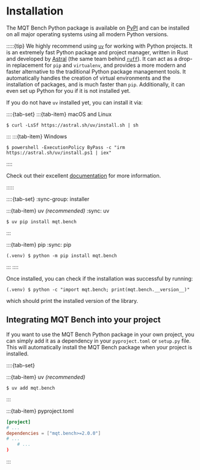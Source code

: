 # Installation

The MQT Bench Python package is available on [PyPI](https://pypi.org/project/mqt.bench/) and can be installed on all major operating systems using all modern Python versions.

:::::{tip}
We highly recommend using [`uv`](https://docs.astral.sh/uv/) for working with Python projects.
It is an extremely fast Python package and project manager, written in Rust and developed by [Astral](https://astral.sh/) (the same team behind [`ruff`](https://docs.astral.sh/ruff/)).
It can act as a drop-in replacement for `pip` and `virtualenv`, and provides a more modern and faster alternative to the traditional Python package management tools.
It automatically handles the creation of virtual environments and the installation of packages, and is much faster than `pip`.
Additionally, it can even set up Python for you if it is not installed yet.

If you do not have `uv` installed yet, you can install it via:

::::{tab-set}
:::{tab-item} macOS and Linux

```console
$ curl -LsSf https://astral.sh/uv/install.sh | sh
```

:::
:::{tab-item} Windows

```console
$ powershell -ExecutionPolicy ByPass -c "irm https://astral.sh/uv/install.ps1 | iex"
```

::::

Check out their excellent [documentation](https://docs.astral.sh/uv/) for more information.

:::::

::::{tab-set}
:sync-group: installer

:::{tab-item} uv _(recommended)_
:sync: uv

```console
$ uv pip install mqt.bench
```

:::

:::{tab-item} pip
:sync: pip

```console
(.venv) $ python -m pip install mqt.bench
```

:::
::::

Once installed, you can check if the installation was successful by running:

```console
(.venv) $ python -c "import mqt.bench; print(mqt.bench.__version__)"
```

which should print the installed version of the library.

## Integrating MQT Bench into your project

If you want to use the MQT Bench Python package in your own project, you can simply add it as a dependency in your `pyproject.toml` or `setup.py` file.
This will automatically install the MQT Bench package when your project is installed.

::::{tab-set}

:::{tab-item} uv _(recommended)_

```console
$ uv add mqt.bench
```

:::

:::{tab-item} pyproject.toml

```toml
[project]
# ...
dependencies = ["mqt.bench>=2.0.0"]
# ...
    # ...
)
```

:::
